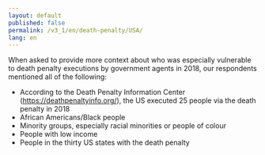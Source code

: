 ```yaml
---
layout: default
published: false
permalink: /v3_1/en/death-penalty/USA/
lang: en
---
```


When asked to provide more context about who was especially vulnerable to death penalty executions by government agents in 2018, our respondents mentioned all of the following:
-	According to the Death Penalty Information Center (https://deathpenaltyinfo.org/), the US executed 25 people via the death penalty in 2018
-	African Americans/Black people
-	Minority groups, especially racial minorities or people of colour
-	People with low income
-	People in the thirty US states with the death penalty

